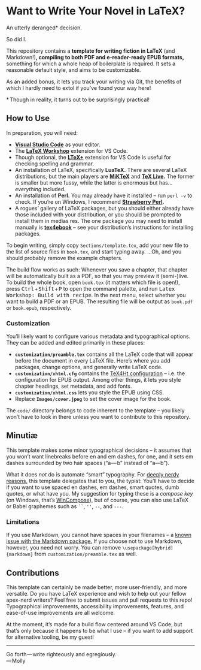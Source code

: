 # Want to Write Your Novel in LaTeX?

An utterly deranged\* decision.

So did I.

This repository contains a **template
for writing fiction in LaTeX** (and Markdown!)**, compiling to both PDF and
e-reader-ready EPUB formats,** something for which a whole heap of boilerplate
is required. It sets a reasonable default style, and aims to be customizable.

As an added bonus, it lets you track your writing via Git, the benefits of
which I hardly need to extol if you’ve found your way here!

\* Though in reality, it turns out to be surprisingly practical!


## How to Use

In preparation, you will need:

* **[Visual Studio Code](https://code.visualstudio.com/)** as your editor.
* The **[LaTeX Workshop](https://marketplace.visualstudio.com/items?itemName=James-Yu.latex-workshop)**
  extension for VS Code.
* Though optional, the **[LTeX+](https://marketplace.visualstudio.com/items?itemName=ltex-plus.vscode-ltex-plus)**
  extension for VS Code is useful for checking spelling and grammar.
* An installation of LaTeX, specifically **LuaTeX.** There are several LaTeX
  distributions, but the main players are **[MiKTeX](https://miktex.org/)**
  and **[TeX Live](https://www.tug.org/texlive/).** The former is smaller but
  more fussy, while the latter is enormous but has… *everything* included.
* An installation of **Perl.** You may already have it installed – run `perl
  -v` to check. If you’re on Windows, I recommend
  **[Strawberry Perl](https://strawberryperl.com/).**
* A rogues’ gallery of LaTeX packages, but you should either already have those
  included with your distribution, or you should be prompted to install them
  in medias res. The one package you may need to install manually is
  **[tex4ebook](https://ctan.org/pkg/tex4ebook)** – see your distribution’s
  instructions for installing packages.

To begin writing, simply copy `Sections/template.tex`, add your new file to the
list of source files in `book.tex`, and start typing away. …Oh, and you should probably remove the example chapters.

The build flow works as such: Whenever you save a chapter, that chapter will
be automatically built as a PDF, so that you may preview it (semi-)live. To
build the whole book, open `book.tex` (it matters which file is open!), press
<kbd>Ctrl</kbd> + <kbd>Shift</kbd> + <kbd>P</kbd> to open the command palette,
and run <kbd>Latex Workshop: Build with recipe</kbd>. In the next menu, select
whether you want to build a PDF or an EPUB. The resulting file will be output
as `book.pdf` or `book.epub`, respectively.


### Customization

You’ll likely want to configure various metadata and typographical options.
They can be added and edited primarily in these places:

* **`customization/preamble.tex`** contains all the LaTeX code that will appear
  before the document in every LaTeX file. Here’s where you add packages,
  change options, and generally write LaTeX code.
* **`customization/xhtml.cfg`** contains the [TeX4Ht configuration](https://www.kodymirus.cz/tex4ht-doc/Configurations.html#configurations2) –
  i.e. the configuration for EPUB output. Among other things,
  it lets you style chapter headings, set metadata, and add fonts.
* **`customization/xhtml.css`** lets you style the EPUB using CSS.
* Replace **`Images/cover.jpeg`** to set the cover image for the book.

The `code/` directory belongs to code inherent to the template – you likely
won’t have to look in there unless you want to contribute to this repository.


## Minutiæ

This template makes some minor typographical decisions – it assumes that you
won’t want linebreaks before en and em dashes, for one, and it sets em dashes
surrounded by two hair spaces (“a&hairsp;&NoBreak;—&hairsp;b” instead of
“a—b”).

What it does *not* do is automate “smart” typography. For [deeply nerdy
reasons,](https://tex.stackexchange.com/a/126315/392788) this template
delegates that to you, the typist: You’ll have to decide if you want to use
spaced en dashes, em dashes, smart quotes, dumb quotes, or what have you.
My suggestion for typing these is a *compose key* (on Windows, that’s
[WinCompose](https://github.com/samhocevar/wincompose)), but of course, you
can also use LaTeX or Babel graphemes such as ` `` `, `''`, `--`, and `---`.


### Limitations

If you use Markdown, you cannot have spaces in your filenames – a [known issue
with the Markdown package.](https://github.com/Witiko/markdown/issues/568)
If you choose not to use Markdown, however, you need not worry. You can remove
`\usepackage[hybrid]{markdown}` from `customization/preamble.tex` as well.


## Contributions

This template can certainly be made better, more user-friendly, and more
versatile. Do you have LaTeX experience and wish to help out your fellow
apex-nerd writers? Feel free to submit issues and pull requests to this repo!
Typographical improvements, accessibility improvements, features, and
ease-of-use improvements are all welcome.

At the moment, it’s made for a build flow centered around VS Code, but that’s
only because it happens to be what I use – if you want to add support for
alternative tooling, be my guest!


---

Go forth&hairsp;&NoBreak;—&hairsp;write righteously and egregiously.  
—&hairsp;&NoBreak;Molly
